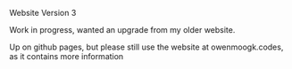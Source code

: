 Website Version 3

Work in progress, wanted an upgrade from my older website.

Up on github pages, but please still use the website at owenmoogk.codes, as it contains more information
